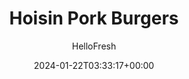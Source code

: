 ---
draft: true # Use this only for setting draft status
hidden: false # Use this to hide unwanted recipes
slug: # <post-title>
title: 'Hoisin Pork Burgers'
description: "Burgers, meet banh mi. Banh mi, meet burgers. Yeah, we think this is going to be the start of a beautiful friendship. This week, our chefs introduced our two favorite (aforementioned) foods, creating a mash-up for the ages. To do it, they swapped traditional beef for pork, glazed the patties with umami-packed hoisin, and topped them with a tangy cucumber-carrot slaw and sriracha mayo. Everything is sandwiched between squishy potato buns for a burger so delicious, you may find yourself with a new BFF (best food friend, that is)."
image: https://img.hellofresh.com/f_auto,fl_lossy,q_auto,w_1200/hellofresh_s3/image/hoisin-pork-burgers-c8b816cf.jpg
date: 2024-01-22T03:33:17+00:00
author: HelloFresh

tags: []
categories: "main course"
cuisines: "Chinese"
allergens: ['Eggs', 'Soy', 'Wheat', 'Milk']

calories: 960
preptime: ['35 minutes']
cooktime: # 180 = 3 Hours | In minutes
totaltime: PT35M
servings: 2

links:
  - description: "Burgers, meet banh mi. Banh mi, meet burgers. Yeah, we think this is going to be the start of a beautiful friendship. This week, our chefs introduced our two favorite (aforementioned) foods, creating a mash-up for the ages. To do it, they swapped traditional beef for pork, glazed the patties with umami-packed hoisin, and topped them with a tangy cucumber-carrot slaw and sriracha mayo. Everything is sandwiched between squishy potato buns for a burger so delicious, you may find yourself with a new BFF (best food friend, that is)."
    website: https://www.hellofresh.com/recipes/hoisin-pork-burgers-5d920ed4eae98854a63213d2
    image: https://img.hellofresh.com/f_auto,fl_lossy,q_auto,w_1200/hellofresh_s3/image/hoisin-pork-burgers-c8b816cf.jpg
 
weight: # 1 | You can add weight to some posts to override the default sorting (date descending)

comments: false # Keep False

ingredients: ['12 ounce Yukon Gold Potatoes', '3 ounce Carrot', '1 unit Persian Cucumber', '1 unit Lime', '1 tablespoon Sesame Oil', '2 tablespoon Mayonnaise', '1 teaspoon Sriracha', '10 ounce Ground Pork', '2 tablespoon Hoisin Sauce', '2 unit Potato Buns', '1 tablespoon Vegetable Oil', ' Salt', ' Pepper']

instructionTitles: ['Prep and Roast Potatoes', 'Make Slaw', 'Make Sriracha Mayo', 'Form Patties', 'Cook and Glaze Patties', 'Finish and Serve']
instructions: ['Adjust rack to top position and preheat oven to 425 degrees. Wash and dry all produce. Cut potatoes into ½-inch-thick wedges. Toss on a baking sheet with a large drizzle of oil and season with salt and pepper. Roast on top rack until golden brown and crispy, 20-25 minutes.', 'Meanwhile, trim, peel, and grate carrot on the largest holes of a box grater; transfer to a medium bowl. Trim and halve cucumber lengthwise; thinly slice into half-moons. Halve lime. Add cucumber, juice from whole lime (both limes for 4 servings), and half the sesame oil (you’ll use the rest later) to bowl with grated carrot; toss to combine. Season with salt and pepper.', 'In a small bowl, combine mayonnaise and sriracha to taste. Season with salt and pepper.', 'In a large bowl, combine pork and remaining sesame oil. Season generously with salt (we used ¾ tsp; use 1½ tsp for 4 servings) and pepper. Form into two equal-sized patties (four patties for 4), each a bit wider than a burger bun.', 'Heat a drizzle of oil in a large pan over medium-high heat. Add patties and cook until browned and cooked through, 4-6 minutes per side. Turn off heat; carefully pour out any excess grease from pan. Stir in hoisin sauce; flip patties to fully coat.', 'While patties cook, halve and toast buns. Fill toasted buns with patties, any remaining hoisin from pan, and a bit of slaw and sriracha mayo. Serve with potato wedges and any remaining slaw on the side. TIP: If you’ve got some, serve with ketchup for dipping.']
---